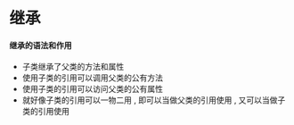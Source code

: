 # 继承

#### 继承的语法和作用

* 子类继承了父类的方法和属性
* 使用子类的引用可以调用父类的公有方法
* 使用子类的引用可以访问父类的公有属性
* 就好像子类的引用可以一物二用 , 即可以当做父类的引用使用 , 又可以当做子类的引用使用



